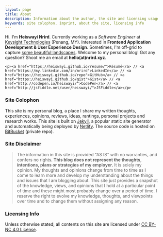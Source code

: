 ```yaml
---
layout: page
title: About
description: Information about the author, the site and licensing usage
keywords: site colophon, imprint, about the site, licensing info
---
```


<div class="author-info">
	<p class="intro-text">Hi. I'm <strong>Heiswayi Nrird</strong>. Currently working as a <em>Software Engineer</em> at <a href="https://www.keysight.com">Keysight Technologies</a> (Penang, MY). Interested in <strong>Frontend Application Development &amp; User Experience Design</strong>. Sometimes, I'm off-grid to capture <a href="{{ "/photography" | prepend: site.baseurl | prepend: site.url }}">some beautiful landscapes</a>. Welcome to my personal blog! Got any question? Shoot me an email at <strong>hello(at)nrird.xyz</strong>.</p>

	<p><a href="https://heiswayi.github.io/resume/">Résumé</a> // <a href="https://my.linkedin.com/in/nrird">LinkedIn</a> // <a href="https://heiswayi.github.io/repo">GitHub</a> // <a href="https://heiswayi.github.io/gist">Gist</a> // <a href="http://codepen.io/heiswayi/">CodePen</a> // <a href="http://jsfiddle.net/user/heiswayi/">JSFiddle</a></p>
</div>

### Site Colophon

This site is my personal blog, a place I share my written thoughts, experiences, opinions, reviews, ideas, rantings, personal projects and research works. This site is built on [Jekyll](http://jekyllrb.com), a popular static site generator and automatically being deployed by [Netlify](https://www.netlify.com/). The source code is hosted on [BitBucket](https://bitbucket.org/heiswayi/) (private repo).

### Site Disclaimer

> The information in this site is provided "AS IS" with no warranties, and confers no rights. **This blog does not represent the thoughts, intentions, plans or strategies of my employer.** It is solely my opinion. My thoughts and opinions change from time to time as I come to learn more and develop my understanding about the things and issues that I am blogging about. This site just provides a snapshot of the knowledge, views, and opinions that I hold at a particular point of time and these might most probably change over a period of time. I reserve the right to evolve my knowledge, thoughts, and viewpoints over time and to change them without assigning any reason.

### Licensing Info

Unless otherwise stated, all contents on this site are licensed under [CC BY-NC 4.0 License](https://creativecommons.org/licenses/by-nc/4.0/).
